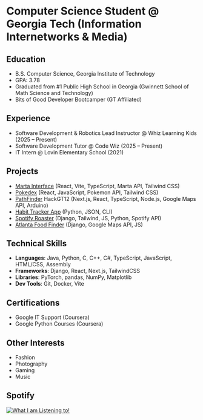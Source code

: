 # Computer Science Student @ Georgia Tech (Information Internetworks & Media)

## Education
- B.S. Computer Science, Georgia Institute of Technology  
- GPA: 3.78
- Graduated from #1 Public High School in Georgia (Gwinnett School of Math Science and Technology)
- Bits of Good Developer Bootcamper (GT Affiliated)

## Experience
- Software Development & Robotics Lead Instructor @ Whiz Learning Kids (2025 – Present)  
- Software Development Tutor @ Code Wiz (2025 – Present)  
- IT Intern @ Lovin Elementary School (2021)  

## Projects
- [Marta Interface](https://github.com/BoG-Dev-Bootcamp-F25/project1-f25-NathanN) (React, Vite, TypeScript, Marta API, Tailwind CSS)
- [Pokedex](https://github.com/BoG-Dev-Bootcamp-F25/bootcamp-f25-nnguyen402/tree/main/exer5) (React, JavaScript, Pokemon API, Tailwind CSS)
- [PathFinder](https://github.com/nnguyen402/HackGT2025) HackGT12 (Next.js, React, TypeScript, Node.js, Google Maps API, Arduino)
- [Habit Tracker App](https://github.com/nnguyen402/habit_tracker) (Python, JSON, CLI)  
- [Spotify Roaster](https://github.com/gumpshroom/spotifyRoasted) (Django, Tailwind, JS, Python, Spotify API)  
- [Atlanta Food Finder](https://github.com/gumpshroom/FoodReview2340) (Django, Google Maps API, JS)

## Technical Skills
- **Languages**: Java, Python, C, C++, C#, TypeScript, JavaScript, HTML/CSS, Assembly  
- **Frameworks**: Django, React, Next.js, TailwindCSS   
- **Libraries**: PyTorch, pandas, NumPy, Matplotlib  
- **Dev Tools**: Git, Docker, Vite  

## Certifications
- Google IT Support (Coursera)  
- Google Python Courses (Coursera)  

## Other Interests
- Fashion  
- Photography  
- Gaming  
- Music

## Spotify

[![What I am Listening to!](https://spotify-github-profile.kittinanx.com/api/view?uid=g7da8ica1rxvv4xxk6n47c2eu&cover_image=false&theme=default&show_offline=false&background_color=121212&interchange=true&profanity=true&bar_color_cover=false&bar_color=ffffff)](https://github.com/kittinan/spotify-github-profile)

